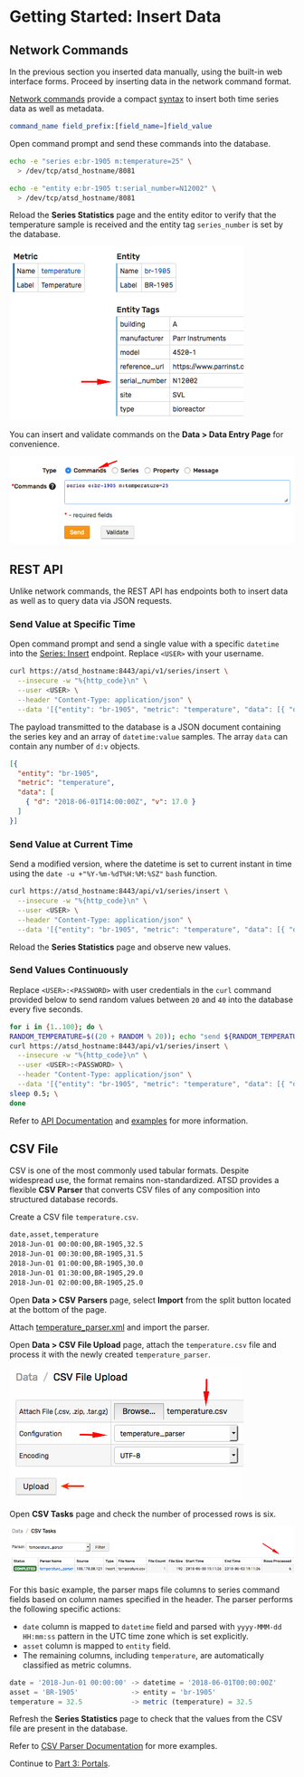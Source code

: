 # Getting Started: Insert Data

## Network Commands

In the previous section you inserted data manually, using the built-in web interface forms. Proceed by inserting data in the network command format.

[Network commands](../api/network/README.md) provide a compact [syntax](../api/network/README.md#syntax) to insert both time series data as well as metadata.

```elm
command_name field_prefix:[field_name=]field_value
```

Open command prompt and send these commands into the database.

```bash
echo -e "series e:br-1905 m:temperature=25" \
  > /dev/tcp/atsd_hostname/8081
```

```bash
echo -e "entity e:br-1905 t:serial_number=N12002" \
  > /dev/tcp/atsd_hostname/8081
```

Reload the **Series Statistics** page and the entity editor to verify that the temperature sample is received and the entity tag `series_number` is set by the database.

![](./resources/network-entity-command.png)

You can insert and validate commands on the **Data > Data Entry Page** for convenience.

![](./resources/network-commands-data.png)

## REST API

Unlike network commands, the REST API has endpoints both to insert data as well as to query data via JSON requests.

### Send Value at Specific Time

Open command prompt and send a single value with a specific `datetime` into the [Series: Insert](../api/data/series/insert.md) endpoint. Replace `<USER>` with your username.

```bash
curl https://atsd_hostname:8443/api/v1/series/insert \
  --insecure -w "%{http_code}\n" \
  --user <USER> \
  --header "Content-Type: application/json" \
  --data '[{"entity": "br-1905", "metric": "temperature", "data": [{ "d": "2018-06-01T14:00:00Z", "v": 17.0 }]}]'
```

The payload transmitted to the database is a JSON document containing the series key and an array of `datetime:value` samples. The array `data` can contain any number of `d:v` objects.

```json
[{
  "entity": "br-1905",
  "metric": "temperature",
  "data": [
    { "d": "2018-06-01T14:00:00Z", "v": 17.0 }
  ]
}]
```

### Send Value at Current Time

Send a modified version, where the datetime is set to current instant in time using the `date -u +"%Y-%m-%dT%H:%M:%SZ"` `bash` function.

```bash
curl https://atsd_hostname:8443/api/v1/series/insert \
  --insecure -w "%{http_code}\n" \
  --user <USER> \
  --header "Content-Type: application/json" \
  --data '[{"entity": "br-1905", "metric": "temperature", "data": [{ "d": "'$(date -u +"%Y-%m-%dT%H:%M:%SZ")'", "v": 19.0 }]}]'
```

Reload the **Series Statistics** page and observe new values.

### Send Values Continuously

Replace `<USER>:<PASSWORD>` with user credentials in the `curl` command provided below to send random values between `20` and `40` into the database every five seconds.

```bash
for i in {1..100}; do \
RANDOM_TEMPERATURE=$((20 + RANDOM % 20)); echo "send ${RANDOM_TEMPERATURE}"; \
curl https://atsd_hostname:8443/api/v1/series/insert \
  --insecure -w "%{http_code}\n" \
  --user <USER>:<PASSWORD> \
  --header "Content-Type: application/json" \
  --data '[{"entity": "br-1905", "metric": "temperature", "data": [{ "d": "'$(date -u +"%Y-%m-%dT%H:%M:%SZ")'", "v": '"$RANDOM_TEMPERATURE"' }]}]'; \
sleep 0.5; \
done
```

Refer to [API Documentation](../api/data/series/insert.md) and [examples](../api/data/series/insert.md#additional-examples) for more information.

## CSV File

CSV is one of the most commonly used tabular formats. Despite widespread use, the format remains non-standardized. ATSD provides a flexible **CSV Parser** that converts CSV files of any composition into structured database records.

Create a CSV file `temperature.csv`.

```txt
date,asset,temperature
2018-Jun-01 00:00:00,BR-1905,32.5
2018-Jun-01 00:30:00,BR-1905,31.5
2018-Jun-01 01:00:00,BR-1905,30.0
2018-Jun-01 01:30:00,BR-1905,29.0
2018-Jun-01 02:00:00,BR-1905,25.0
```

Open **Data > CSV Parsers** page, select **Import** from the split button located at the bottom of the page.

Attach [temperature_parser.xml](./resources/temperature_parser.xml) and import the parser.

Open **Data > CSV File Upload** page, attach the `temperature.csv` file and process it with the newly created `temperature_parser`.

![](./resources/csv_upload.png)

Open **CSV Tasks** page and check the number of processed rows is six.

![](./resources/csv_upload_report.png)

For this basic example, the parser maps file columns to series command fields based on column names specified in the header. The parser performs the following specific actions:

* `date` column is mapped to `datetime` field and parsed with `yyyy-MMM-dd HH:mm:ss` pattern in the UTC time zone which is set explicitly.
* `asset` column is mapped to `entity` field.
* The remaining columns, including `temperature`, are automatically classified as metric columns.

```javascript
date = '2018-Jun-01 00:00:00' -> datetime = '2018-06-01T00:00:00Z'
asset = 'BR-1905'             -> entity = 'br-1905'
temperature = 32.5            -> metric (temperature) = 32.5
```

Refresh the **Series Statistics** page to check that the values from the CSV file are present in the database.

Refer to [CSV Parser Documentation](../parsers/csv/README.md) for more examples.

Continue to [Part 3: Portals](getting-started-portal.md).
